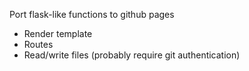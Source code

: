 Port flask-like functions to github pages
- Render template
- Routes
- Read/write files (probably require git authentication)